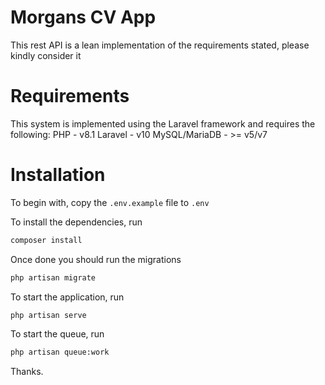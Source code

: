 # Morgans CV App

This rest API is a lean implementation of the requirements stated, please kindly consider it

# Requirements

This system is implemented using the Laravel framework and requires the following:
PHP - v8.1
Laravel - v10
MySQL/MariaDB - >= v5/v7

# Installation
To begin with, copy the `.env.example` file to `.env`

To install the dependencies, run

```bash
composer install
```

Once done you should run the migrations

```bash
php artisan migrate
```

To start the application, run

```bash
php artisan serve
```

To start the queue, run

```bash
php artisan queue:work
```

Thanks.
